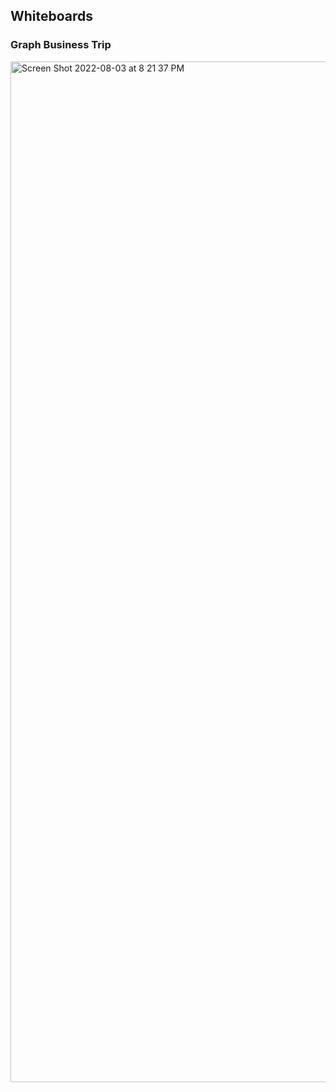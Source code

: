 ## Whiteboards


### Graph Business Trip
<img width="1633" alt="Screen Shot 2022-08-03 at 8 21 37 PM" src="https://user-images.githubusercontent.com/91757275/182756052-7ab8149d-f561-4ac9-97bd-c47c01801e89.png">
